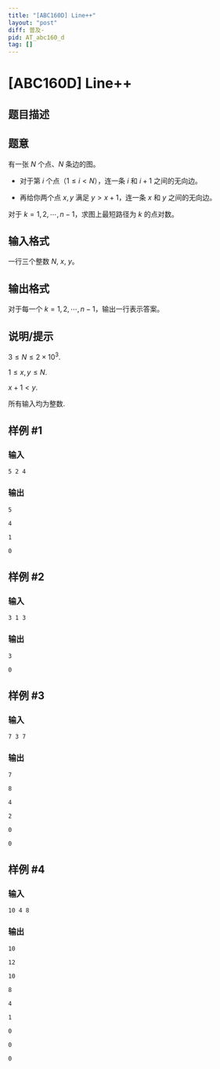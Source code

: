 ```yaml
---
title: "[ABC160D] Line++"
layout: "post"
diff: 普及-
pid: AT_abc160_d
tag: []
---
```


# [ABC160D] Line++

## 题目描述

## 题意

有一张 $N$ 个点、$N$ 条边的图。

- 对于第 $i$ 个点（$1 \leq i < N$），连一条 $i$ 和 $i+1$ 之间的无向边。

- 再给你两个点 $x, y$ 满足 $y > x + 1$，连一条 $x$ 和 $y$ 之间的无向边。

对于 $k=1, 2, \cdots, n-1$，求图上最短路径为 $k$ 的点对数。

## 输入格式

一行三个整数 $N$, $x$, $y$。

## 输出格式

对于每一个 $k=1, 2, \cdots, n-1$，输出一行表示答案。

## 说明/提示

$3 \leq N \leq 2 \times 10^3$.

$1 \leq x, y \leq N$.

$x + 1 < y$.

所有输入均为整数.

## 样例 #1

### 输入

```
5 2 4
```

### 输出

```
5
4
1
0
```

## 样例 #2

### 输入

```
3 1 3
```

### 输出

```
3
0
```

## 样例 #3

### 输入

```
7 3 7
```

### 输出

```
7
8
4
2
0
0
```

## 样例 #4

### 输入

```
10 4 8
```

### 输出

```
10
12
10
8
4
1
0
0
0
```

